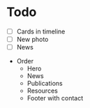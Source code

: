 # Todo

- [ ] Cards in timeline
- [ ] New photo
- [ ] News
- Order
  * Hero
  * News
  * Publications
  * Resources
  * Footer with contact